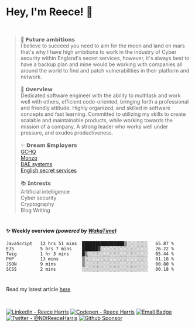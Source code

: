 
# Hey, I'm Reece! 👋

<br>

> 🚀 𝗙𝘂𝘁𝘂𝗿𝗲 𝗮𝗺𝗯𝗶𝘁𝗶𝗼𝗻𝘀 <br>
I believe to succeed you need to aim for the moon and land on mars that's why I have high ambitions to work in the industry of Cyber security within England's secret services, however, it's always best to have a backup plan and mine would be working with companies all around the world to find and patch vulnerabilities in their platform and network. <br> <br>
📝 𝗢𝘃𝗲𝗿𝘃𝗶𝗲𝘄 <br>
Dedicated software engineer with the ability to multitask and work well with others, efficient code-oriented, bringing forth a professional and friendly attitude. Highly organized, and skilled in software concepts and fast learning. Committed to utilizing my skills to create scalable and maintainable products, while working towards the mission of a company, A strong leader who works well under pressure, and exudes productiveness. <br> <br>
✨ 𝗗𝗿𝗲𝗮𝗺 𝗘𝗺𝗽𝗹𝗼𝘆𝗲𝗿𝘀 <br>
[GCHQ](https://www.gchq.gov.uk/) <br>
[Monzo](https://github.com/monzo) <br>
[BAE systems](https://www.baesystems.com/) <br>
[English secret services](https://www.mi5.gov.uk/cyber) <br><br>
📚 𝗜𝗻𝘁𝗿𝗲𝘀𝘁𝘀 <br>
Artificial intelligence <br>
Cyber security <br>
Cryptography  <br>
Blog Writing

# 

#### ✨ Weekly overview *(powered by [WakaTime](https://wakatime.com/))*
<!--START_SECTION:waka-->

```text
JavaScript   12 hrs 51 mins  ████████████████▒░░░░░░░░   65.87 %
EJS          5 hrs 7 mins    ██████▓░░░░░░░░░░░░░░░░░░   26.22 %
Twig         1 hr 3 mins     █▒░░░░░░░░░░░░░░░░░░░░░░░   05.44 %
PHP          13 mins         ▒░░░░░░░░░░░░░░░░░░░░░░░░   01.18 %
JSON         9 mins          ▒░░░░░░░░░░░░░░░░░░░░░░░░   00.80 %
SCSS         2 mins          ░░░░░░░░░░░░░░░░░░░░░░░░░   00.18 %
```

<!--END_SECTION:waka-->


# 

Read my latest article [here](https://reeceharris.net/latest)

<br>

[![LinkedIn - Reece Harris](https://img.shields.io/badge/LinkedIn-0077B5?style=for-the-badge&logo=linkedin&logoColor=white)](https://www.linkedin.com/in/notreeceharris)
[![Codepen - Reece Harris](https://img.shields.io/badge/CodePen-1e1f26?style=for-the-badge&logo=codepen&logoColor=white)](https://codepen.io/notreeceharris)
[![Email Badge](https://img.shields.io/badge/Email-D14836?style=for-the-badge&logo=Mail.Ru&logoColor=white)](mailto:reeceharris@email.com)
[![Twitter - @N0tReeceHarris](https://img.shields.io/badge/Twitter-1DA1F2?style=for-the-badge&logo=twitter&logoColor=white)](https://twitter.com/N0tReeceHarris)
[![Github Sponsor](https://img.shields.io/badge/Sponsor-ca5d9e?style=for-the-badge&logo=github&logoColor=white)](https://github.com/sponsors/NotReeceHarris)

